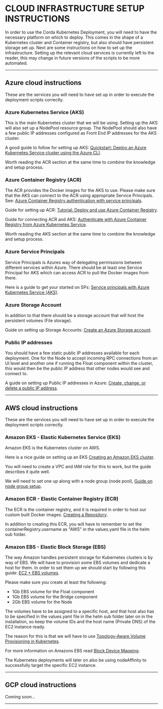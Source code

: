 # CLOUD INFRASTRUCTURE SETUP INSTRUCTIONS

In order to use the Corda Kubernetes Deployment, you will need to have the necessary platform on which to deploy.
This comes in the shape of a Kubernetes cluster and Container registry, but also should have persistent storage set up.
Next are some instructions on how to set up the infrastructure.
Setting up the relevant cloud services is currently left to the reader, this may change in future versions of the scripts to be more automated.

---

## Azure cloud instructions

These are the services you will need to have set up in order to execute the deployment scripts correctly.

### Azure Kubernetes Service (AKS)

This is the main Kubernetes cluster that we will be using. Setting up the AKS will also set up a NodePool resource group. The NodePool should also have a few public IP addresses configured as Front End IP addresses for the AKS cluster.

A good guide to follow for setting up AKS: [Quickstart: Deploy an Azure Kubernetes Service cluster using the Azure CLI](https://docs.microsoft.com/en-us/azure/aks/kubernetes-walkthrough).

Worth reading the ACR section at the same time to combine the knowledge and setup process.

### Azure Container Registry (ACR)

The ACR provides the Docker images for the AKS to use. Please make sure that the AKS can connect to the ACR using appropriate Service Principals. See: [Azure Container Registry authentication with service principals](https://docs.microsoft.com/en-us/azure/container-registry/container-registry-auth-service-principal). 

Guide for setting up ACR: [Tutorial: Deploy and use Azure Container Registry](https://docs.microsoft.com/en-us/azure/aks/tutorial-kubernetes-prepare-acr).

Guide for connecting ACR and AKS: [Authenticate with Azure Container Registry from Azure Kubernetes Service](https://docs.microsoft.com/en-us/azure/aks/cluster-container-registry-integration).

Worth reading the AKS section at the same time to combine the knowledge and setup process.

### Azure Service Principals

Service Principals is Azures way of delegating permissions between different services within Azure. There should be at least one Service Principal for AKS which can access ACR to pull the Docker images from there.

Here is a guide to get your started on SPs: [Service principals with Azure Kubernetes Service (AKS)](https://docs.microsoft.com/en-us/azure/aks/kubernetes-service-principal).

### Azure Storage Account

In addition to that there should be a storage account that will host the persistent volumes (File storage).

Guide on setting up Storage Accounts: [Create an Azure Storage account](https://docs.microsoft.com/en-us/azure/storage/common/storage-account-create?tabs=azure-portal).

### Public IP addresses

You should have a few static public IP addresses available for each deployment. One for the Node to accept incoming RPC connections from an UI level and another one if running the Float component within the cluster, this would then be the public IP address that other nodes would see and connect to.

A guide on setting up Public IP addresses in Azure: [Create, change, or delete a public IP address](https://docs.microsoft.com/en-us/azure/virtual-network/virtual-network-public-ip-address).

---

## AWS cloud instructions

These are the services you will need to have set up in order to execute the deployment scripts correctly.

### Amazon EKS - Elastic Kubernetes Service (EKS)

Amazon EKS is the Kubernetes cluster on AWS. 

Here is a nice guide on setting up an EKS [Creating an Amazon EKS cluster](https://docs.aws.amazon.com/eks/latest/userguide/create-cluster.html).

You will need to create a VPC and IAM role for this to work, but the guide describes it quite well.

We will need to set one up along with a node group (node pool), [Guide on node group setup](https://docs.aws.amazon.com/eks/latest/userguide/launch-workers.html).

### Amazon ECR - Elastic Container Registry (ECR)

The ECR is the container registry, and it is required in order to host our custom built Docker images.
[Creating a Repository](https://docs.aws.amazon.com/AmazonECR/latest/userguide/repository-create.html).

In addition to creating this ECR, you will have to remember to set the containerRegistry.username as "AWS" in the values.yaml file in the helm sub folder.

### Amazon EBS - Elastic Block Storage (EBS)

The way Amazon handles persistent storage for Kubernetes clusters is by way of EBS. We will have to provision some EBS volumes and dedicate a host for them.
In order to set them up we should start by following this guide: [EC2 + EBS volumes](https://docs.aws.amazon.com/AWSEC2/latest/UserGuide/add-instance-store-volumes.html).

Please make sure you create at least the following:

* 1Gb EBS volume for the Float component
* 1Gb EBS volume for the Bridge component
* 2Gb EBS volume for the Node

The volumes have to be assigned to a specific host, and that host also has to be specified in the values.yaml file in the helm sub folder later on in the installation, so keep the volume IDs and the host name (Private DNS) of the EC2 instance ready.

The reason for this is that we will have to use [Topology-Aware Volume Provisioning in Kubernetes](https://kubernetes.io/blog/2018/10/11/topology-aware-volume-provisioning-in-kubernetes/).

For more information on Amazons EBS read [Block Device Mapping](https://docs.aws.amazon.com/AWSEC2/latest/UserGuide/block-device-mapping-concepts.html).

The Kubernetes deployments will later on also be using nodeAffinity [](https://success.docker.com/article/how-to-control-container-placement-in-kubernetes-deployments) to successfully target the specific EC2 instance.

---

## GCP cloud instructions

Coming soon...

---
